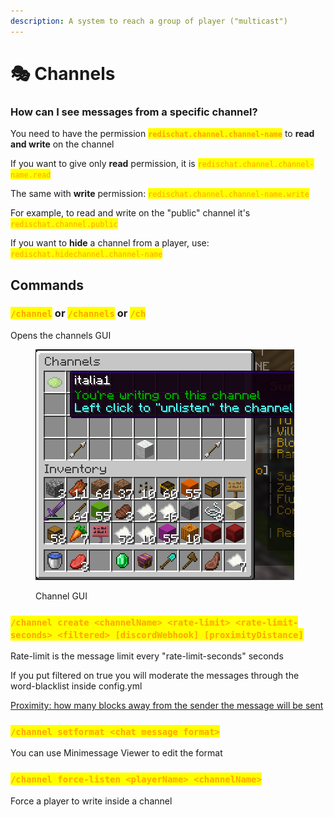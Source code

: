 ```yaml
---
description: A system to reach a group of player ("multicast")
---
```


# 🎭 Channels

### How can I see messages from a specific channel?

You need to have the permission <mark style="color:orange;">**`redischat.channel.channel-name`**</mark> to **read and write** on the channel

If you want to give only **read** permission, it is <mark style="color:orange;">`redischat.channel.channel-name.read`</mark>

The same with **write** permission:                    <mark style="color:orange;">`redischat.channel.channel-name.write`</mark>

For example, to read and write on the "public" channel it's <mark style="color:orange;">`redischat.channel.public`</mark>

If you want to **hide** a channel from a player, use: <mark style="color:orange;">`redischat.hidechannel.channel-name`</mark>



## Commands

### <mark style="color:orange;">`/channel`</mark> or <mark style="color:orange;">`/channels`</mark> or <mark style="color:orange;">`/ch`</mark>

Opens the channels GUI

<figure><img src="../.gitbook/assets/image (2).png" alt=""><figcaption><p>Channel GUI</p></figcaption></figure>

### <mark style="color:orange;">`/channel create <channelName> <rate-limit> <rate-limit-seconds> <filtered> [discordWebhook] [proximityDistance]`</mark>

Rate-limit is the message limit every "rate-limit-seconds" seconds

If you put filtered on true you will moderate the messages through the word-blacklist inside config.yml

[Proximity: how many blocks away from the sender the message will be sent](local-proximity-chat.md)



### <mark style="color:orange;">`/channel setformat <chat message format>`</mark>

You can use Minimessage Viewer to edit the format

### <mark style="color:orange;">`/channel force-listen <playerName> <channelName>`</mark>

Force a player to write inside a channel
